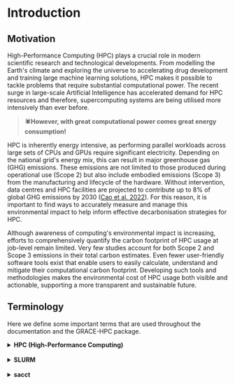 # Introduction 

## Motivation 

High-Performance Computing (HPC) plays a crucial role in modern scientific research and technological developments. From modelling the Earth's climate and exploring the universe to accelerating drug development and training large machine learning solutions, HPC makes it possible to tackle problems that require substantial computational power. The recent surge in large-scale Artificial Intelligence has accelerated demand for HPC resources and therefore, supercomputing systems are being utilised more intensively than ever before.

> 🕷️**However, with great computational power comes great energy consumption!**

HPC is inherently energy intensive, as performing parallel workloads across large sets of CPUs and GPUs require significant electricity. Depending on the national grid's energy mix, this can result in major greenhouse gas (GHG) emissions. These emissions are not limited to those produced during operational use (Scope 2) but also include embodied emissions (Scope 3) from the manufacturing and lifecycle of the hardware. Without intervention, data centres and HPC facilities are projected to contribute up to 8% of global GHG emissions by 2030 ([Cao et al. 2022](https://arxiv.org/pdf/2110.09284)). For this reason, it is important to find ways to accurately measure and manage this environmental impact to help inform effective decarbonisation strategies for HPC.

Although awareness of computing's environmental impact is increasing, efforts to comprehensively quantify the carbon footprint of HPC usage at job-level remain limited. Very few studies account for both Scope 2 and Scope 3 emissions in their total carbon estimates. Even fewer user-friendly software tools exist that enable users to easily calculate, understand and mitigate their computational carbon footprint. Developing such tools and methodologies makes the environmental cost of HPC usage both visible and actionable, supporting a more transparent and sustainable future.



## Terminology

Here we define some important terms that are used throughout the documentation and the GRACE-HPC package.

<details>
<summary><strong>HPC (High-Performance Computing)</strong></summary>
<br>
<em>The use of powerful computing resources (clusters, supercomputers) to perform large-scale computations beyond the capabilities of standard desktop computers.</em>
</details>
<br>

<details>
<summary><strong>SLURM</strong></summary>
<br>
<em>A widely used job scheduler/ workload manager for HPC systems that allocates compute resources for user-submitted jobs. GRACE-HPC is only compatible with SLURM-based HPC systems at the moment. See the <a href="faqs.html">FAQs</a> for more information.</em>
</details>
<br>

<details>
<summary><strong>sacct</strong></summary>
<br>
<em>A SLURM command used to extract job accounting data for those that have been completed. Provides data such as runtime, resource usage, job status, etc. See the [SLURM Documentation](https://slurm.schedmd.com/sacct.html) for a more detailed description and list of fields available. GRACE-HPC uses sacct to extract the necessary data for energy and emissions estimates.</em>
</details>
<br>

